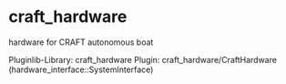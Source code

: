 craft_hardware
==========================================

hardware for CRAFT autonomous boat

Pluginlib-Library: craft_hardware
Plugin: craft_hardware/CraftHardware (hardware_interface::SystemInterface)
